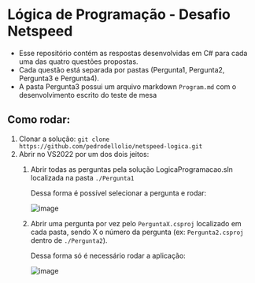 # Lógica de Programação - Desafio Netspeed
- Esse repositório contém as respostas desenvolvidas em C# para cada uma das quatro questões propostas.
- Cada questão está separada por pastas (Pergunta1, Pergunta2, Pergunta3 e Pergunta4).
- A pasta Pergunta3 possui um arquivo markdown `Program.md` com o desenvolvimento escrito do teste de mesa

## Como rodar:
1. Clonar a solução: `git clone https://github.com/pedrodellolio/netspeed-logica.git`
2. Abrir no VS2022 por um dos dois jeitos:
   1. Abrir todas as perguntas pela solução LogicaProgramacao.sln localizada na pasta `./Pergunta1`

      Dessa forma é possível selecionar a pergunta e rodar:
      
      ![image](https://github.com/user-attachments/assets/a9c88f8e-1a61-403b-9644-0a6c1d0c102e)

   2. Abrir uma pergunta por vez pelo `PerguntaX.csproj` localizado em cada pasta, sendo X o número da pergunta (ex: `Pergunta2.csproj` dentro de `./Pergunta2`).
  
      Dessa forma só é necessário rodar a aplicação:

      ![image](https://github.com/user-attachments/assets/6c0b57b7-de73-4970-8ccc-83b8eb6e3968)
